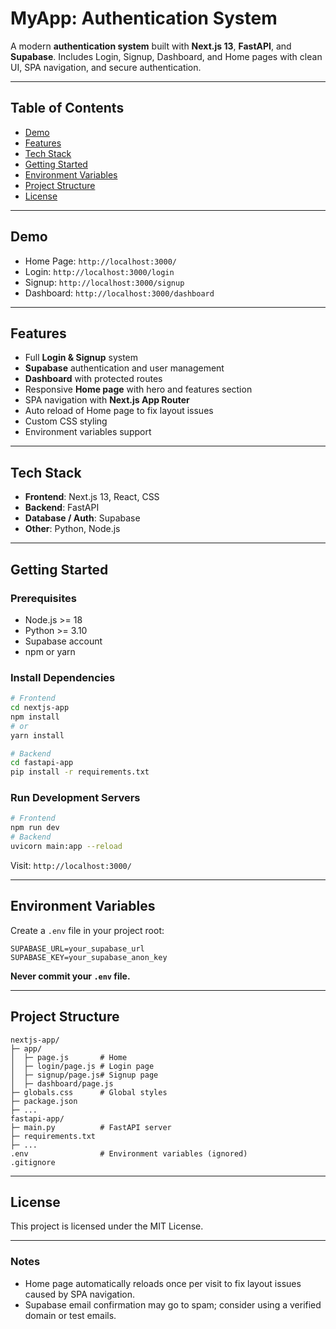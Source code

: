 # MyApp: Authentication System

A modern **authentication system** built with **Next.js 13**, **FastAPI**, and **Supabase**.
Includes Login, Signup, Dashboard, and Home pages with clean UI, SPA navigation, and secure authentication.

---

## **Table of Contents**

* [Demo](#demo)
* [Features](#features)
* [Tech Stack](#tech-stack)
* [Getting Started](#getting-started)
* [Environment Variables](#environment-variables)
* [Project Structure](#project-structure)
* [License](#license)

---

## **Demo**

* Home Page: `http://localhost:3000/`
* Login: `http://localhost:3000/login`
* Signup: `http://localhost:3000/signup`
* Dashboard: `http://localhost:3000/dashboard`

---

## **Features**

* Full **Login & Signup** system
* **Supabase** authentication and user management
* **Dashboard** with protected routes
* Responsive **Home page** with hero and features section
* SPA navigation with **Next.js App Router**
* Auto reload of Home page to fix layout issues
* Custom CSS styling
* Environment variables support

---

## **Tech Stack**

* **Frontend**: Next.js 13, React, CSS
* **Backend**: FastAPI
* **Database / Auth**: Supabase
* **Other**: Python, Node.js

---

## **Getting Started**

### **Prerequisites**

* Node.js >= 18
* Python >= 3.10
* Supabase account
* npm or yarn

### **Install Dependencies**

```bash
# Frontend
cd nextjs-app
npm install
# or
yarn install

# Backend
cd fastapi-app
pip install -r requirements.txt
```

### **Run Development Servers**

```bash
# Frontend
npm run dev
# Backend
uvicorn main:app --reload
```

Visit: `http://localhost:3000/`

---

## **Environment Variables**

Create a `.env` file in your project root:

```env
SUPABASE_URL=your_supabase_url
SUPABASE_KEY=your_supabase_anon_key
```

**Never commit your `.env` file.**

---

## **Project Structure**

```
nextjs-app/
├─ app/
│  ├─ page.js       # Home
│  ├─ login/page.js # Login page
│  ├─ signup/page.js# Signup page
│  ├─ dashboard/page.js
├─ globals.css      # Global styles
├─ package.json
├─ ...
fastapi-app/
├─ main.py          # FastAPI server
├─ requirements.txt
├─ ...
.env                # Environment variables (ignored)
.gitignore
```

---

## **License**

This project is licensed under the MIT License.

---

### **Notes**

* Home page automatically reloads once per visit to fix layout issues caused by SPA navigation.
* Supabase email confirmation may go to spam; consider using a verified domain or test emails.
